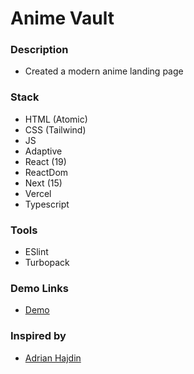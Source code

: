 # Anime Vault

### Description

- Created a modern anime landing page

### Stack

- HTML (Atomic)
- CSS (Tailwind)
- JS
- Adaptive
- React (19)
- ReactDom
- Next (15)
- Vercel
- Typescript

### Tools

- ESlint
- Turbopack

### Demo Links
- [Demo](https://andrii-anime-vault.vercel.app/)

### Inspired by 
- [Adrian Hajdin](https://github.com/adrianhajdin)
